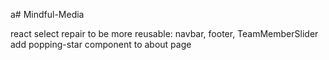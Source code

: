a# Mindful-Media

react select
repair to be more reusable: navbar, footer, TeamMemberSlider
add popping-star component to about page
